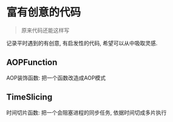 # 富有创意的代码
> 原来代码还能这样写

记录平时遇到的有创意, 有启发性的代码, 希望可以从中吸取灵感.

## AOPFunction 
AOP装饰函数: 把一个函数改造成AOP模式


## TimeSlicing
时间切片函数: 把一个会阻塞进程的同步任务, 依据时间切成多片执行